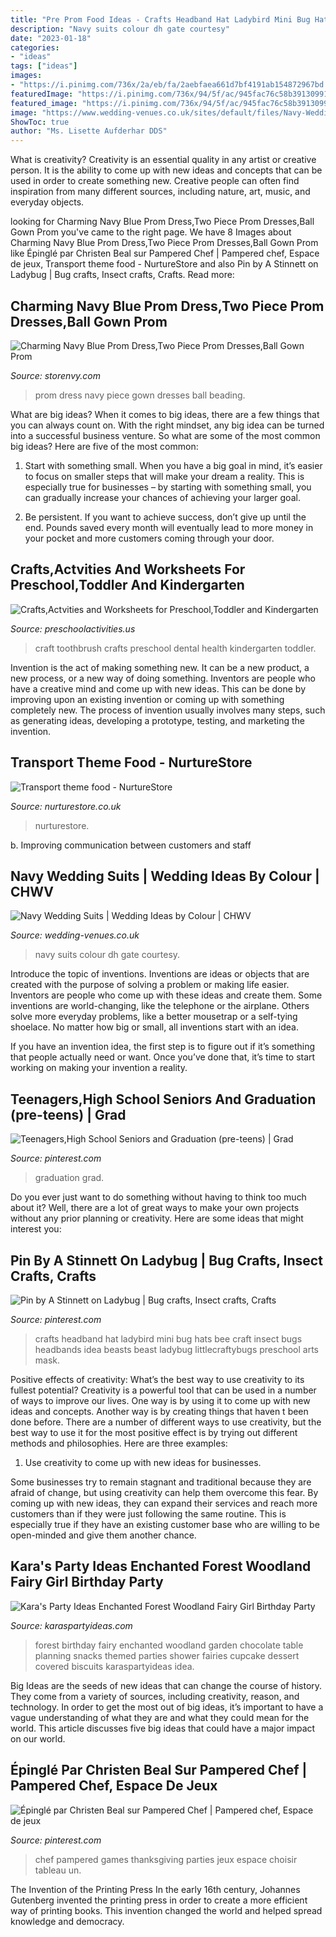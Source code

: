 ```yaml
---
title: "Pre Prom Food Ideas - Crafts Headband Hat Ladybird Mini Bug Hats Bee Craft Insect Bugs Headbands Idea Beasts Beast Ladybug Littlecraftybugs Preschool Arts Mask"
description: "Navy suits colour dh gate courtesy"
date: "2023-01-18"
categories:
- "ideas"
tags: ["ideas"]
images:
- "https://i.pinimg.com/736x/2a/eb/fa/2aebfaea661d7bf4191ab154872967bd.jpg"
featuredImage: "https://i.pinimg.com/736x/94/5f/ac/945fac76c58b391309912b47d7082944--natural-senior-pictures-senior-photos.jpg"
featured_image: "https://i.pinimg.com/736x/94/5f/ac/945fac76c58b391309912b47d7082944--natural-senior-pictures-senior-photos.jpg"
image: "https://www.wedding-venues.co.uk/sites/default/files/Navy-Wedding-Suits-dhgate.jpg"
ShowToc: true
author: "Ms. Lisette Aufderhar DDS"
---
```



What is creativity?
Creativity is an essential quality in any artist or creative person. It is the ability to come up with new ideas and concepts that can be used in order to create something new. Creative people can often find inspiration from many different sources, including nature, art, music, and everyday objects.

	

		
looking for Charming Navy Blue Prom Dress,Two Piece Prom Dresses,Ball Gown Prom you've came to the right page. We have 8 Images about Charming Navy Blue Prom Dress,Two Piece Prom Dresses,Ball Gown Prom like Épinglé par Christen Beal sur Pampered Chef | Pampered chef, Espace de jeux, Transport theme food - NurtureStore and also Pin by A Stinnett on Ladybug | Bug crafts, Insect crafts, Crafts. Read more:
		
    
## Charming Navy Blue Prom Dress,Two Piece Prom Dresses,Ball Gown Prom

<img loading=lazy src="https://d1nr5wevwcuzuv.cloudfront.net/product_photos/49170316/product-hugerect-942931-177928-1490189843-470cac3d6c2b1ec6cccc9a3489de3451_original.jpg" onerror="this.onerror=null;this.src='https://tse2.mm.bing.net/th?id=OIP.XgiUWC1deMcj7McYyedBdwHaLe&amp;pid=15.1';" alt="Charming Navy Blue Prom Dress,Two Piece Prom Dresses,Ball Gown Prom">

_Source: storenvy.com_

>prom dress navy piece gown dresses ball beading. 

	

What are big ideas?
When it comes to big ideas, there are a few things that you can always count on. With the right mindset, any big idea can be turned into a successful business venture. So what are some of the most common big ideas? Here are five of the most common:
1. Start with something small. When you have a big goal in mind, it’s easier to focus on smaller steps that will make your dream a reality. This is especially true for businesses – by starting with something small, you can gradually increase your chances of achieving your larger goal.

2. Be persistent. If you want to achieve success, don’t give up until the end. Pounds saved every month will eventually lead to more money in your pocket and more customers coming through your door.

    
## Crafts,Actvities And Worksheets For Preschool,Toddler And Kindergarten

<img loading=lazy src="http://www.preschoolactivities.us/wp-content/uploads/2017/01/toothbrush-craft.jpg" onerror="this.onerror=null;this.src='https://tse2.mm.bing.net/th?id=OIP.tmBmIyGLiPylSZd1s5IudAHaFj&amp;pid=15.1';" alt="Crafts,Actvities and Worksheets for Preschool,Toddler and Kindergarten">

_Source: preschoolactivities.us_

>craft toothbrush crafts preschool dental health kindergarten toddler. 

	

Invention is the act of making something new. It can be a new product, a new process, or a new way of doing something. Inventors are people who have a creative mind and come up with new ideas. This can be done by improving upon an existing invention or coming up with something completely new. The process of invention usually involves many steps, such as generating ideas, developing a prototype, testing, and marketing the invention.

    
## Transport Theme Food - NurtureStore

<img loading=lazy src="https://nurturestore.co.uk/wp-content/uploads/2009/10/IMG_1806-300x225.jpg" onerror="this.onerror=null;this.src='https://tse2.mm.bing.net/th?id=OIP.z6VgxITRxdQpUEOcfaM_4wAAAA&amp;pid=15.1';" alt="Transport theme food - NurtureStore">

_Source: nurturestore.co.uk_

>nurturestore. 

	

b. Improving communication between customers and staff 

    
## Navy Wedding Suits | Wedding Ideas By Colour | CHWV

<img loading=lazy src="https://www.wedding-venues.co.uk/sites/default/files/Navy-Wedding-Suits-dhgate.jpg" onerror="this.onerror=null;this.src='https://tse1.mm.bing.net/th?id=OIP.G2vRRC_uPZUNlKkffL5WnQHaOS&amp;pid=15.1';" alt="Navy Wedding Suits | Wedding Ideas by Colour | CHWV">

_Source: wedding-venues.co.uk_

>navy suits colour dh gate courtesy. 

	

Introduce the topic of inventions.
Inventions are ideas or objects that are created with the purpose of solving a problem or making life easier. Inventors are people who come up with these ideas and create them.
Some inventions are world-changing, like the telephone or the airplane. Others solve more everyday problems, like a better mousetrap or a self-tying shoelace. No matter how big or small, all inventions start with an idea.

If you have an invention idea, the first step is to figure out if it’s something that people actually need or want. Once you’ve done that, it’s time to start working on making your invention a reality.

    
## Teenagers,High School Seniors And Graduation (pre-teens) | Grad

<img loading=lazy src="https://i.pinimg.com/736x/94/5f/ac/945fac76c58b391309912b47d7082944--natural-senior-pictures-senior-photos.jpg" onerror="this.onerror=null;this.src='https://tse2.mm.bing.net/th?id=OIP.uDYWosC2hixjyr4xX23-uAHaLH&amp;pid=15.1';" alt="Teenagers,High School Seniors and Graduation (pre-teens) | Grad">

_Source: pinterest.com_

>graduation grad. 

	

Do you ever just want to do something without having to think too much about it? Well, there are a lot of great ways to make your own projects without any prior planning or creativity. Here are some ideas that might interest you: 

    
## Pin By A Stinnett On Ladybug | Bug Crafts, Insect Crafts, Crafts

<img loading=lazy src="https://i.pinimg.com/736x/2a/eb/fa/2aebfaea661d7bf4191ab154872967bd.jpg" onerror="this.onerror=null;this.src='https://tse2.mm.bing.net/th?id=OIP.WFLXdB7tNRL4bJapLi8TawHaF1&amp;pid=15.1';" alt="Pin by A Stinnett on Ladybug | Bug crafts, Insect crafts, Crafts">

_Source: pinterest.com_

>crafts headband hat ladybird mini bug hats bee craft insect bugs headbands idea beasts beast ladybug littlecraftybugs preschool arts mask. 

	

Positive effects of creativity: What’s the best way to use creativity to its fullest potential?
Creativity is a powerful tool that can be used in a number of ways to improve our lives. One way is by using it to come up with new ideas and concepts. Another way is by creating things that haven t been done before. There are a number of different ways to use creativity, but the best way to use it for the most positive effect is by trying out different methods and philosophies. Here are three examples:
1. Use creativity to come up with new ideas for businesses.

Some businesses try to remain stagnant and traditional because they are afraid of change, but using creativity can help them overcome this fear. By coming up with new ideas, they can expand their services and reach more customers than if they were just following the same routine. This is especially true if they have an existing customer base who are willing to be open-minded and give them another chance.

    
## Kara&#039;s Party Ideas Enchanted Forest Woodland Fairy Girl Birthday Party

<img loading=lazy src="https://www.karaspartyideas.com/wp-content/uploads/2013/02/223578_482890555103704_436296639_n_600x900.jpg" onerror="this.onerror=null;this.src='https://tse4.mm.bing.net/th?id=OIP.1AR40-RmPQg3JqAV9d6KXgHaLH&amp;pid=15.1';" alt="Kara&#039;s Party Ideas Enchanted Forest Woodland Fairy Girl Birthday Party">

_Source: karaspartyideas.com_

>forest birthday fairy enchanted woodland garden chocolate table planning snacks themed parties shower fairies cupcake dessert covered biscuits karaspartyideas idea. 

	

Big Ideas are the seeds of new ideas that can change the course of history. They come from a variety of sources, including creativity, reason, and technology. In order to get the most out of big ideas, it’s important to have a vague understanding of what they are and what they could mean for the world. This article discusses five big ideas that could have a major impact on our world.

    
## Épinglé Par Christen Beal Sur Pampered Chef | Pampered Chef, Espace De Jeux

<img loading=lazy src="https://i.pinimg.com/736x/f2/e0/55/f2e0552c02fbe8707988b65b39f72a80.jpg" onerror="this.onerror=null;this.src='https://tse2.mm.bing.net/th?id=OIP.te7lavUYhNatt5VVcJUgBAHaL5&amp;pid=15.1';" alt="Épinglé par Christen Beal sur Pampered Chef | Pampered chef, Espace de jeux">

_Source: pinterest.com_

>chef pampered games thanksgiving parties jeux espace choisir tableau un. 

	

The Invention of the Printing Press
In the early 16th century, Johannes Gutenberg invented the printing press in order to create a more efficient way of printing books. This invention changed the world and helped spread knowledge and democracy.

